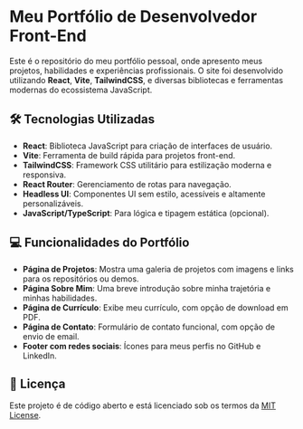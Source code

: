 # Meu Portfólio de Desenvolvedor Front-End

Este é o repositório do meu portfólio pessoal, onde apresento meus projetos, habilidades e experiências profissionais. O site foi desenvolvido utilizando **React**, **Vite**, **TailwindCSS**, e diversas bibliotecas e ferramentas modernas do ecossistema JavaScript.

## 🛠️ Tecnologias Utilizadas

- **React**: Biblioteca JavaScript para criação de interfaces de usuário.
- **Vite**: Ferramenta de build rápida para projetos front-end.
- **TailwindCSS**: Framework CSS utilitário para estilização moderna e responsiva.
- **React Router**: Gerenciamento de rotas para navegação.
- **Headless UI**: Componentes UI sem estilo, acessíveis e altamente personalizáveis.
- **JavaScript/TypeScript**: Para lógica e tipagem estática (opcional).

## 💻 Funcionalidades do Portfólio

- **Página de Projetos**: Mostra uma galeria de projetos com imagens e links para os repositórios ou demos.
- **Página Sobre Mim**: Uma breve introdução sobre minha trajetória e minhas habilidades.
- **Página de Currículo**: Exibe meu currículo, com opção de download em PDF.
- **Página de Contato**: Formulário de contato funcional, com opção de envio de email.
- **Footer com redes sociais**: Ícones para meus perfis no GitHub e LinkedIn.

## 📄 Licença

Este projeto é de código aberto e está licenciado sob os termos da [MIT License](./LICENSE).
